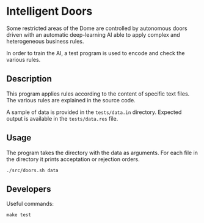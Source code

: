 # Intelligent Doors 

Some restricted areas of the Dome are controlled by autonomous doors driven with an automatic deep-learning AI able to apply complex and heterogeneous business rules.

In order to train the AI, a test program is used to encode and check the various rules.

## Description

This program applies rules according to the content of specific text files.
The various rules are explained in the source code.

A sample of data is provided in the `tests/data.in` directory.
Expected output is available in the `tests/data.res` file.

## Usage

The program takes the directory with the data as arguments.
For each file in the directory it prints acceptation or rejection orders. 

~~~
./src/doors.sh data
~~~

## Developers

Useful commands:

	make test

